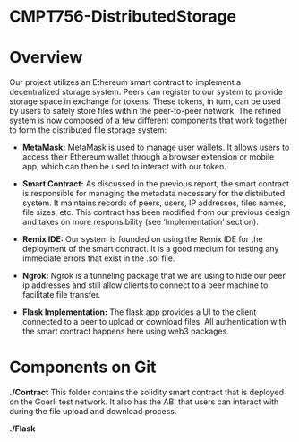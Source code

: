 # CMPT756-DistributedStorage

# Overview
Our project utilizes an Ethereum smart contract to implement a decentralized storage system. Peers can register to our system to provide storage space in exchange for tokens. These tokens, in turn, can be used by users to safely store files within the peer-to-peer network. The refined system is now composed of a few different components that work together to form the distributed file storage system:

* **MetaMask:** MetaMask is used to manage user wallets. It allows users to access their Ethereum wallet through a browser extension or mobile app, which can then be used to interact with our token.

* **Smart Contract:** As discussed in the previous report, the smart contract is responsible for managing the metadata necessary for the distributed system. It maintains records of peers, users, IP addresses, files names, file sizes, etc. This contract has been modified from our 
previous design and takes on more responsibility (see ‘Implementation’ section). 

* **Remix IDE:** Our system is founded on using the Remix IDE for the deployment of the smart contract. It is a good medium for testing any immediate errors that exist in the .sol file. 

* **Ngrok:** Ngrok is a tunneling package that we are using to hide our peer ip addresses and still allow clients to connect to a peer machine to facilitate file transfer. 

* **Flask Implementation:** The flask app provides a UI to the client connected to a peer to upload or download files. All authentication with the smart contract happens here using web3 packages. 

# Components on Git

**./Contract**
This folder contains the solidity smart contract that is deployed on the Goerli test network. It also has the ABI that users can interact with during the file upload and download process.

**./Flask**

